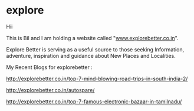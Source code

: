 # explore

Hii

This is Bil and I am holding a website called "www.explorebetter.co.in".

Explore Better is serving as a useful source to those seeking Information, adventure, inspiration and guidance  about New Places and Localities.

My Recent Blogs for explorebetter :

http://explorebetter.co.in/top-7-mind-blowing-road-trips-in-south-india-2/
 
 http://explorebetter.co.in/autospare/
 
 http://explorebetter.co.in/top-7-famous-electronic-bazaar-in-tamilnadu/
